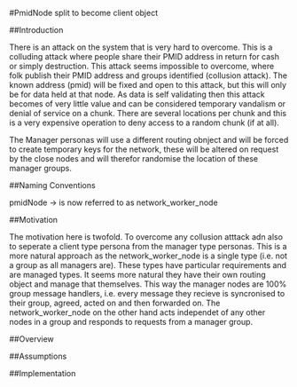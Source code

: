 #PmidNode split to become client object

##Introduction

There is an attack on the system that is very hard to overcome. This is a colluding attack where people share their PMID address in return for cash or simply destruction. This attack seems impossible to overcome, where folk publish their PMID address and groups identified (collusion attack). The known address (pmid) will be fixed and open to this attack, but this will only be for data held at that node. As data is self validating then this attack becomes of very little value and can be considered temporary vandalism or denial of service on a chunk. There are several locations per chunk and this is a very expensive operation to deny access to a random chunk (if at all). 

The Manager personas will use a different routing obnject and will be forced to create temporary keys for the network, these will be altered on request by the close nodes and will therefor randomise the location of these manager groups. 

##Naming Conventions

pmidNode -> is now referred to as network_worker_node 

##Motivation

The motivation here is twofold. To overcome any collusion atttack adn also to seperate a client type persona from the manager type personas. This is a more natural approach as the network_worker_node is a single type (i.e. not a group as all managers are). These types have particular requirements and are managed types. It seems more natural they have their own routing object and manage that themselves. This way the manager nodes are 100% group message handlers, i.e. every message they recieve is syncronised to their group, agreed, acted on and then forwarded on. The network_worker_node on the other hand acts independet of any other nodes in a group and responds to requests from a manager group.  

##Overview
 

##Assumptions

##Implementation



